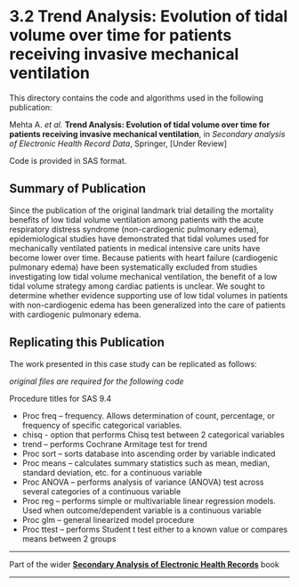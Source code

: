 # 3.2 Trend Analysis: Evolution of tidal volume over time for patients receiving invasive mechanical ventilation

This directory contains the code and algorithms used in the following publication:

Mehta A. *et al.* **Trend Analysis: Evolution of tidal volume over time for patients receiving invasive mechanical ventilation**, in *Secondary analysis of Electronic Health Record Data*, Springer, [Under Review]

Code is provided in SAS format.

## Summary of Publication

Since the publication of the original landmark trial detailing the mortality benefits of low tidal volume ventilation among patients with the acute respiratory distress syndrome (non-cardiogenic pulmonary edema), epidemiological studies have demonstrated that tidal volumes used for mechanically ventilated patients in medical intensive care units have become lower over time. Because patients with heart failure (cardiogenic pulmonary edema) have been systematically excluded from studies investigating low tidal volume mechanical ventilation, the benefit of a low tidal volume strategy among cardiac patients is unclear. We sought to determine whether evidence supporting use of low tidal volumes in patients with non-cardiogenic edema has been generalized into the care of patients with cardiogenic pulmonary edema.

## Replicating this Publication

The work presented in this case study can be replicated as follows:

_original files are required for the following code_

Procedure titles for SAS 9.4
*	Proc freq – frequency. Allows determination of count, percentage, or frequency of specific categorical variables.
*	chisq  - option that performs Chisq test between 2 categorical variables
*	trend – performs Cochrane Armitage test for trend
*	Proc sort – sorts database into ascending order by variable indicated
*	Proc means – calculates summary statistics such as mean, median, standard deviation, etc. for a continuous variable
*	Proc ANOVA – performs analysis of variance (ANOVA) test across several categories of a continuous variable
*	Proc reg – performs simple or multivariable linear regression models. Used when outcome/dependent variable is a continuous variable
*	Proc glm – general linearized model procedure
*	Proc ttest – performs Student t test either to a known value or compares means between 2 groups
	



***
Part of the wider **[Secondary Analysis of Electronic Health Records](https://github.com/MIT-LCP/critical-data-book)** book
***
